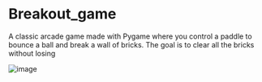 # Breakout_game

A classic arcade game made with Pygame where you control a paddle to bounce a ball and break a wall of bricks. The goal is to clear all the bricks without losing

![image](https://user-images.githubusercontent.com/90206013/229984051-c062875f-86f8-4c16-81f3-fec8e11ce900.png)
